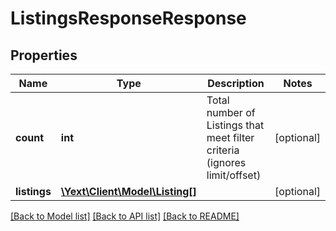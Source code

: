 # ListingsResponseResponse

## Properties
Name | Type | Description | Notes
------------ | ------------- | ------------- | -------------
**count** | **int** | Total number of Listings that meet filter criteria (ignores limit/offset) | [optional] 
**listings** | [**\Yext\Client\Model\Listing[]**](Listing.md) |  | [optional] 

[[Back to Model list]](../README.md#documentation-for-models) [[Back to API list]](../README.md#documentation-for-api-endpoints) [[Back to README]](../README.md)


